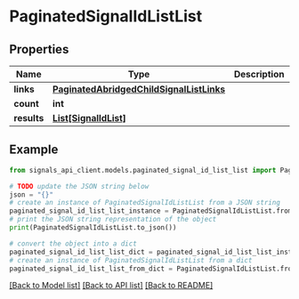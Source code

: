 # PaginatedSignalIdListList


## Properties

Name | Type | Description | Notes
------------ | ------------- | ------------- | -------------
**links** | [**PaginatedAbridgedChildSignalListLinks**](PaginatedAbridgedChildSignalListLinks.md) |  | [optional] 
**count** | **int** |  | [optional] 
**results** | [**List[SignalIdList]**](SignalIdList.md) |  | [optional] 

## Example

```python
from signals_api_client.models.paginated_signal_id_list_list import PaginatedSignalIdListList

# TODO update the JSON string below
json = "{}"
# create an instance of PaginatedSignalIdListList from a JSON string
paginated_signal_id_list_list_instance = PaginatedSignalIdListList.from_json(json)
# print the JSON string representation of the object
print(PaginatedSignalIdListList.to_json())

# convert the object into a dict
paginated_signal_id_list_list_dict = paginated_signal_id_list_list_instance.to_dict()
# create an instance of PaginatedSignalIdListList from a dict
paginated_signal_id_list_list_from_dict = PaginatedSignalIdListList.from_dict(paginated_signal_id_list_list_dict)
```
[[Back to Model list]](../README.md#documentation-for-models) [[Back to API list]](../README.md#documentation-for-api-endpoints) [[Back to README]](../README.md)


